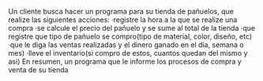 Un cliente busca hacer un programa para su tienda de pañuelos, que realize las siguientes acciones:
·registre la hora a la que se realize una compra
·se calcule el precio del pañuelo y se sume al total de la tienda
·que registre que tipo de pañuelo se compro(tipo de material, color, diseño, etc)
·que le  diga las ventas realizadas y el dinero ganado en el dia, semana o mes)
·lleve el inventario(si compro de estos, cuantos quedan del mismo y asi)
En resumen, un programa que le informe los procesos de compra y venta de su tienda
